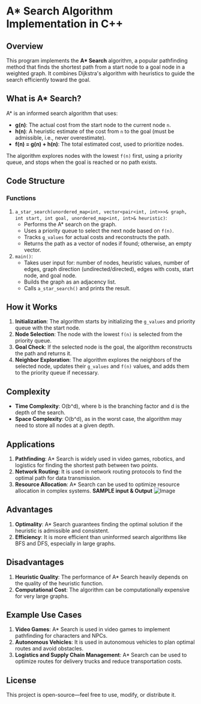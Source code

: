 # A* Search Algorithm Implementation in C++

## Overview

This program implements the **A\* Search** algorithm, a popular pathfinding method that finds the shortest path from a start node to a goal node in a weighted graph. It combines Dijkstra's algorithm with heuristics to guide the search efficiently toward the goal.

## What is A\* Search?

A\* is an informed search algorithm that uses:

*   **g(n)**: The actual cost from the start node to the current node `n`.
*   **h(n)**: A heuristic estimate of the cost from `n` to the goal (must be admissible, i.e., never overestimate).
*   **f(n) = g(n) + h(n)**: The total estimated cost, used to prioritize nodes.

The algorithm explores nodes with the lowest `f(n)` first, using a priority queue, and stops when the goal is reached or no path exists.

## Code Structure

### Functions

1.  `a_star_search(unordered_map<int, vector<pair<int, int>>>& graph, int start, int goal, unordered_map<int, int>& heuristic)`:
    *   Performs the A\* search on the graph.
    *   Uses a priority queue to select the next node based on `f(n)`.
    *   Tracks `g_values` for actual costs and reconstructs the path.
    *   Returns the path as a vector of nodes if found; otherwise, an empty vector.
2.  `main()`:
    *   Takes user input for: number of nodes, heuristic values, number of edges, graph direction (undirected/directed), edges with costs, start node, and goal node.
    *   Builds the graph as an adjacency list.
    *   Calls `a_star_search()` and prints the result.

## How it Works

1.  **Initialization**: The algorithm starts by initializing the `g_values` and priority queue with the start node.
2.  **Node Selection**: The node with the lowest `f(n)` is selected from the priority queue.
3.  **Goal Check**: If the selected node is the goal, the algorithm reconstructs the path and returns it.
4.  **Neighbor Exploration**: The algorithm explores the neighbors of the selected node, updates their `g_values` and `f(n)` values, and adds them to the priority queue if necessary.

## Complexity

*   **Time Complexity**: O(b^d), where b is the branching factor and d is the depth of the search.
*   **Space Complexity**: O(b^d), as in the worst case, the algorithm may need to store all nodes at a given depth.

## Applications

1.  **Pathfinding**: A\* Search is widely used in video games, robotics, and logistics for finding the shortest path between two points.
2.  **Network Routing**: It is used in network routing protocols to find the optimal path for data transmission.
3.  **Resource Allocation**: A\* Search can be used to optimize resource allocation in complex systems.
**SAMPLE input & Output**
![Image](https://github.com/user-attachments/assets/0a4ff9aa-4c64-4071-8870-a8047aaa3bfb)
## Advantages

1.  **Optimality**: A\* Search guarantees finding the optimal solution if the heuristic is admissible and consistent.
2.  **Efficiency**: It is more efficient than uninformed search algorithms like BFS and DFS, especially in large graphs.

## Disadvantages

1.  **Heuristic Quality**: The performance of A\* Search heavily depends on the quality of the heuristic function.
2.  **Computational Cost**: The algorithm can be computationally expensive for very large graphs.

## Example Use Cases

1.  **Video Games**: A\* Search is used in video games to implement pathfinding for characters and NPCs.
2.  **Autonomous Vehicles**: It is used in autonomous vehicles to plan optimal routes and avoid obstacles.
3.  **Logistics and Supply Chain Management**: A\* Search can be used to optimize routes for delivery trucks and reduce transportation costs.

## License

This project is open-source—feel free to use, modify, or distribute it.

